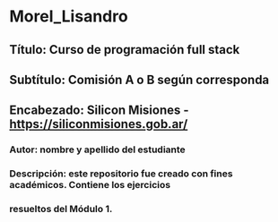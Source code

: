 # Morel_Lisandro
## Título: Curso de programación full stack
## Subtítulo: Comisión A o B según corresponda
## Encabezado: Silicon Misiones - https://siliconmisiones.gob.ar/ 
### Autor: nombre y apellido del estudiante 
### Descripción: este repositorio fue creado con fines académicos. Contiene los ejercicios 
### resueltos del Módulo 1.







